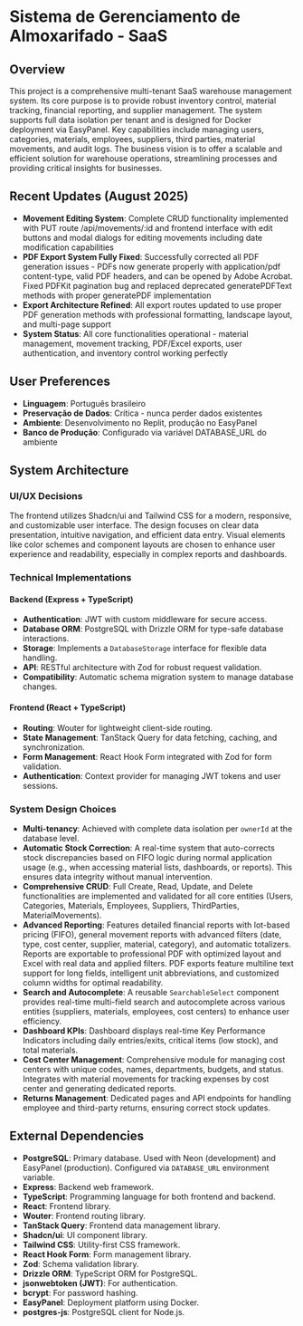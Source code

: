 # Sistema de Gerenciamento de Almoxarifado - SaaS

## Overview
This project is a comprehensive multi-tenant SaaS warehouse management system. Its core purpose is to provide robust inventory control, material tracking, financial reporting, and supplier management. The system supports full data isolation per tenant and is designed for Docker deployment via EasyPanel. Key capabilities include managing users, categories, materials, employees, suppliers, third parties, material movements, and audit logs. The business vision is to offer a scalable and efficient solution for warehouse operations, streamlining processes and providing critical insights for businesses.

## Recent Updates (August 2025)
- **Movement Editing System**: Complete CRUD functionality implemented with PUT route /api/movements/:id and frontend interface with edit buttons and modal dialogs for editing movements including date modification capabilities
- **PDF Export System Fully Fixed**: Successfully corrected all PDF generation issues - PDFs now generate properly with application/pdf content-type, valid PDF headers, and can be opened by Adobe Acrobat. Fixed PDFKit pagination bug and replaced deprecated generatePDFText methods with proper generatePDF implementation
- **Export Architecture Refined**: All export routes updated to use proper PDF generation methods with professional formatting, landscape layout, and multi-page support
- **System Status**: All core functionalities operational - material management, movement tracking, PDF/Excel exports, user authentication, and inventory control working perfectly

## User Preferences
- **Linguagem**: Português brasileiro
- **Preservação de Dados**: Crítica - nunca perder dados existentes
- **Ambiente**: Desenvolvimento no Replit, produção no EasyPanel
- **Banco de Produção**: Configurado via variável DATABASE_URL do ambiente

## System Architecture

### UI/UX Decisions
The frontend utilizes Shadcn/ui and Tailwind CSS for a modern, responsive, and customizable user interface. The design focuses on clear data presentation, intuitive navigation, and efficient data entry. Visual elements like color schemes and component layouts are chosen to enhance user experience and readability, especially in complex reports and dashboards.

### Technical Implementations
#### Backend (Express + TypeScript)
- **Authentication**: JWT with custom middleware for secure access.
- **Database ORM**: PostgreSQL with Drizzle ORM for type-safe database interactions.
- **Storage**: Implements a `DatabaseStorage` interface for flexible data handling.
- **API**: RESTful architecture with Zod for robust request validation.
- **Compatibility**: Automatic schema migration system to manage database changes.

#### Frontend (React + TypeScript)
- **Routing**: Wouter for lightweight client-side routing.
- **State Management**: TanStack Query for data fetching, caching, and synchronization.
- **Form Management**: React Hook Form integrated with Zod for form validation.
- **Authentication**: Context provider for managing JWT tokens and user sessions.

### System Design Choices
- **Multi-tenancy**: Achieved with complete data isolation per `ownerId` at the database level.
- **Automatic Stock Correction**: A real-time system that auto-corrects stock discrepancies based on FIFO logic during normal application usage (e.g., when accessing material lists, dashboards, or reports). This ensures data integrity without manual intervention.
- **Comprehensive CRUD**: Full Create, Read, Update, and Delete functionalities are implemented and validated for all core entities (Users, Categories, Materials, Employees, Suppliers, ThirdParties, MaterialMovements).
- **Advanced Reporting**: Features detailed financial reports with lot-based pricing (FIFO), general movement reports with advanced filters (date, type, cost center, supplier, material, category), and automatic totalizers. Reports are exportable to professional PDF with optimized layout and Excel with real data and applied filters. PDF exports feature multiline text support for long fields, intelligent unit abbreviations, and customized column widths for optimal readability.
- **Search and Autocomplete**: A reusable `SearchableSelect` component provides real-time multi-field search and autocomplete across various entities (suppliers, materials, employees, cost centers) to enhance user efficiency.
- **Dashboard KPIs**: Dashboard displays real-time Key Performance Indicators including daily entries/exits, critical items (low stock), and total materials.
- **Cost Center Management**: Comprehensive module for managing cost centers with unique codes, names, departments, budgets, and status. Integrates with material movements for tracking expenses by cost center and generating dedicated reports.
- **Returns Management**: Dedicated pages and API endpoints for handling employee and third-party returns, ensuring correct stock updates.

## External Dependencies
- **PostgreSQL**: Primary database. Used with Neon (development) and EasyPanel (production). Configured via `DATABASE_URL` environment variable.
- **Express**: Backend web framework.
- **TypeScript**: Programming language for both frontend and backend.
- **React**: Frontend library.
- **Wouter**: Frontend routing library.
- **TanStack Query**: Frontend data management library.
- **Shadcn/ui**: UI component library.
- **Tailwind CSS**: Utility-first CSS framework.
- **React Hook Form**: Form management library.
- **Zod**: Schema validation library.
- **Drizzle ORM**: TypeScript ORM for PostgreSQL.
- **jsonwebtoken (JWT)**: For authentication.
- **bcrypt**: For password hashing.
- **EasyPanel**: Deployment platform using Docker.
- **postgres-js**: PostgreSQL client for Node.js.